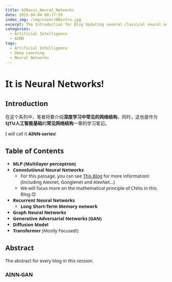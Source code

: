 ```yaml
---
title: AIBasis_Neural_Networks
date: 2025-04-04 00:17:59
index_img: /img/cover/NNintro.jpg
excerpt: The Introduction for Blog Updating several classical neural network and its applications.
categories:
  - Artificial Intelligence
  - AINN
tags:
  - Artificial Intelligence
  - Deep Learning
  - Neural Networks
---
```


<style>
  html, body, .markdown-body {
    font-family: Georgia, sans, serif;
  }
</style>

# It is Neural Networks!

## Introduction

在这个系列中，笔者将要介绍**深度学习中常见的网络结构**，同时，这也是作为**SJTU人工智能基础**的**常见网络结构**一章的学习笔记。

I will call it **AINN-series**!

## Table of Contents

- **MLP (Multilayer perceptron)**
- **Convolutional Neural Networks**
	- For this passage, you can see [This Blog](https://xiyuanyang-code.github.io/posts/Imagenet/) for more information! (Including Alexnet, Googlenet and AlexNet...)
	- We will focus more on the mathematical principle of CNNs in this Blog.😊
- **Recurrent Neural Networks**
	- **Long Short-Term Memory network**
- **Graph Neural Networks**
- **Generative Adversarial Networks (GAN)**
- **Diffusion Model**
- **Transformer** (Mostly Focused!)

## Abstract

The abstract for every blog in this session.

### AINN-GAN

